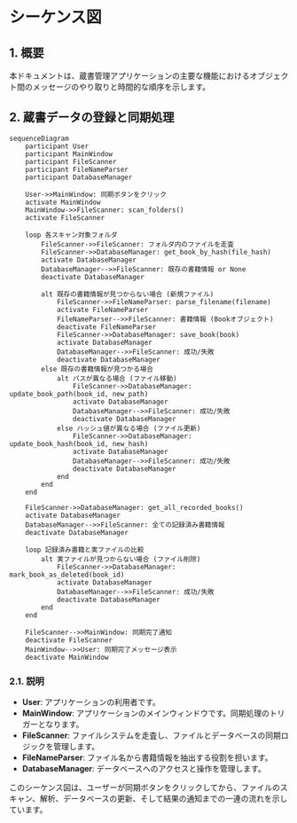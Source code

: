 # シーケンス図

## 1. 概要

本ドキュメントは、蔵書管理アプリケーションの主要な機能におけるオブジェクト間のメッセージのやり取りと時間的な順序を示します。

## 2. 蔵書データの登録と同期処理

```mermaid
sequenceDiagram
    participant User
    participant MainWindow
    participant FileScanner
    participant FileNameParser
    participant DatabaseManager

    User->>MainWindow: 同期ボタンをクリック
    activate MainWindow
    MainWindow->>FileScanner: scan_folders()
    activate FileScanner

    loop 各スキャン対象フォルダ
        FileScanner->>FileScanner: フォルダ内のファイルを走査
        FileScanner->>DatabaseManager: get_book_by_hash(file_hash)
        activate DatabaseManager
        DatabaseManager-->>FileScanner: 既存の書籍情報 or None
        deactivate DatabaseManager

        alt 既存の書籍情報が見つからない場合 (新規ファイル)
            FileScanner->>FileNameParser: parse_filename(filename)
            activate FileNameParser
            FileNameParser-->>FileScanner: 書籍情報 (Bookオブジェクト)
            deactivate FileNameParser
            FileScanner->>DatabaseManager: save_book(book)
            activate DatabaseManager
            DatabaseManager-->>FileScanner: 成功/失敗
            deactivate DatabaseManager
        else 既存の書籍情報が見つかる場合
            alt パスが異なる場合 (ファイル移動)
                FileScanner->>DatabaseManager: update_book_path(book_id, new_path)
                activate DatabaseManager
                DatabaseManager-->>FileScanner: 成功/失敗
                deactivate DatabaseManager
            else ハッシュ値が異なる場合 (ファイル更新)
                FileScanner->>DatabaseManager: update_book_hash(book_id, new_hash)
                activate DatabaseManager
                DatabaseManager-->>FileScanner: 成功/失敗
                deactivate DatabaseManager
            end
        end
    end

    FileScanner->>DatabaseManager: get_all_recorded_books()
    activate DatabaseManager
    DatabaseManager-->>FileScanner: 全ての記録済み書籍情報
    deactivate DatabaseManager

    loop 記録済み書籍と実ファイルの比較
        alt 実ファイルが見つからない場合 (ファイル削除)
            FileScanner->>DatabaseManager: mark_book_as_deleted(book_id)
            activate DatabaseManager
            DatabaseManager-->>FileScanner: 成功/失敗
            deactivate DatabaseManager
        end
    end

    FileScanner-->>MainWindow: 同期完了通知
    deactivate FileScanner
    MainWindow-->>User: 同期完了メッセージ表示
    deactivate MainWindow
```

### 2.1. 説明

- **User**: アプリケーションの利用者です。
- **MainWindow**: アプリケーションのメインウィンドウです。同期処理のトリガーとなります。
- **FileScanner**: ファイルシステムを走査し、ファイルとデータベースの同期ロジックを管理します。
- **FileNameParser**: ファイル名から書籍情報を抽出する役割を担います。
- **DatabaseManager**: データベースへのアクセスと操作を管理します。

このシーケンス図は、ユーザーが同期ボタンをクリックしてから、ファイルのスキャン、解析、データベースの更新、そして結果の通知までの一連の流れを示しています。
